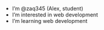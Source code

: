 - I’m @zaq345 (Alex, student)
- I’m interested in web development
- I’m learning web development


<!---
zaq345/zaq345 is a ✨ special ✨ repository because its `README.md` (this file) appears on your GitHub profile.
You can click the Preview link to take a look at your changes.
--->
